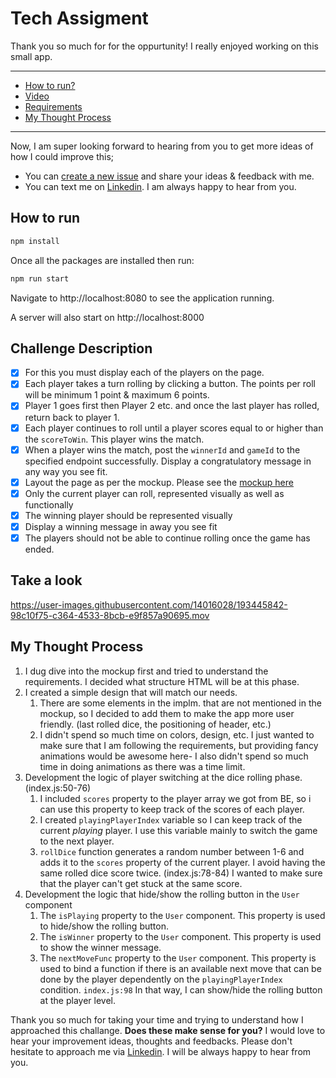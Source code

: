 # Tech Assigment
Thank you so much for for the oppurtunity! I really enjoyed working on this small app.


<hr>

* [How to run?](#how-to-run)
* [Video](#take-a-look)
* [Requirements](#challenge-description)
* [My Thought Process](#my-thought-process)

<hr>

Now, I am super looking forward to hearing from you to get more ideas of how I could improve this;
* You can [create a new issue](https://github.com/volcanioo/fe-challange/issues/new) and share your ideas & feedback with me.
* You can text me on [Linkedin](https://www.linkedin.com/in/volkandeveci/). I am always happy to hear from you.

## How to run
```sh
npm install
```

Once all the packages are installed then run:

```sh
npm run start
```

Navigate to http://localhost:8080 to see the application running.

A server will also start on http://localhost:8000

## Challenge Description
- [x] For this you must display each of the players on the page.
- [x] Each player takes a turn rolling by clicking a button. The points per roll will be minimum 1 point & maximum 6 points.
- [x] Player 1 goes first then Player 2 etc. and once the last player has rolled, return back to player 1.
- [x] Each player continues to roll until a player scores equal to or higher than the `scoreToWin`. This player wins the match.
- [x] When a player wins the match, post the `winnerId` and `gameId` to the specified endpoint successfully. Display a congratulatory message in any way you see fit.
- [x] Layout the page as per the mockup. Please see the [mockup here](./mockup.png)
- [x] Only the current player can roll, represented visually as well as functionally
- [x] The winning player should be represented visually
- [x] Display a winning message in away you see fit
- [x] The players should not be able to continue rolling once the game has ended.

## Take a look

https://user-images.githubusercontent.com/14016028/193445842-98c10f75-c364-4533-8bcb-e9f857a90695.mov

## My Thought Process
1. I dug dive into the mockup first and tried to understand the requirements. I decided what structure HTML will be at this phase. 
2. I created a simple design that will match our needs.
    1. There are some elements in the implm. that are not mentioned in the mockup, so I decided to add them to make the app more user friendly. (last rolled dice, the positioning of header, etc.)
    2. I didn't spend so much time on colors, design, etc. I just wanted to make sure that I am following the requirements, but providing fancy animations would be awesome here- I also didn't spend so much time in doing animations as there was a time limit.
1. Development the logic of player switching at the dice rolling phase. (index.js:50-76)
      1. I included `scores` property to the player array we got from BE, so i can use this property to keep track of the scores of each player. 
      2. I created `playingPlayerIndex` variable so I can keep track of the current *playing* player. I use this variable mainly to switch the game to the next player.
      3. `rollDice` function generates a random number between 1-6 and adds it to the `scores` property of the current player. I avoid having the same rolled dice score twice. (index.js:78-84) I wanted to make sure that the player can't get stuck at the same score.
2. Development the logic that hide/show the rolling button in the `User` component
      1. The `isPlaying` property to the `User` component. This property is used to hide/show the rolling button.
      2. The `isWinner` property to the `User` component. This property is used to show the winner message.
      2. The `nextMoveFunc` property to the `User` component. This property is used to bind a function if there is an available next move that can be done by the player dependently on the `playingPlayerIndex` condition. `index.js:98` In that way, I can show/hide the rolling button at the player level.

Thank you so much for taking your time and trying to understand how I approached this challange. **Does these make sense for you?** I would love to hear your improvement ideas, thoughts and feedbacks. Please don't hesitate to approach me via [Linkedin](https://www.linkedin.com/in/volkandeveci/). I will be always happy to hear from you.
